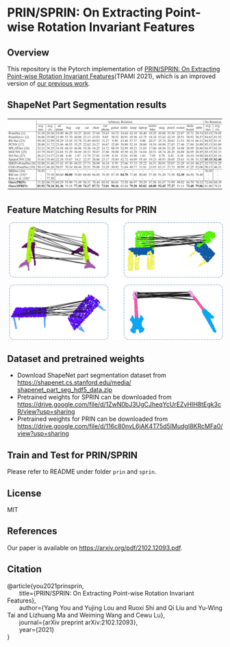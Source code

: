 # PRIN/SPRIN: On Extracting Point-wise Rotation Invariant Features

## Overview
This repository is the Pytorch implementation of [PRIN/SPRIN: On Extracting Point-wise Rotation Invariant Features](https://arxiv.org/pdf/2102.12093.pdf)(TPAMI 2021), which is an improved version of [our previous work](https://github.com/qq456cvb/PRIN).

## ShapeNet Part Segmentation results
![Part Segmentation](figures/part.png)

## Feature Matching Results for PRIN
![Matching](figures/retrieval.jpg)

## Dataset and pretrained weights
* Download ShapeNet part segmentation dataset from https://shapenet.cs.stanford.edu/media/​shapenet_part_seg_hdf5_data.zip
* Pretrained weights for SPRIN can be downloaded from https://drive.google.com/file/d/1ZwN0bJ3UgCJheqYcUrEZyHIH8tEgk3cR/view?usp=sharing
* Pretrained weights for PRIN can be downloaded from https://drive.google.com/file/d/116c80nvL6jAK4T75d5IMudgI8KRcMFa0/view?usp=sharing

## Train and Test for PRIN/SPRIN
Please refer to README under folder ``prin`` and ``sprin``.

## License
MIT

## References
Our paper is available on https://arxiv.org/pdf/2102.12093.pdf.

## Citation
@article{you2021prinsprin,  
&emsp;&emsp;title={PRIN/SPRIN: On Extracting Point-wise Rotation Invariant Features},  
&emsp;&emsp;author={Yang You and Yujing Lou and Ruoxi Shi and Qi Liu and Yu-Wing Tai and Lizhuang Ma and Weiming Wang and Cewu Lu},  
&emsp;&emsp;journal={arXiv preprint arXiv:2102.12093},  
&emsp;&emsp;year={2021}  
}
